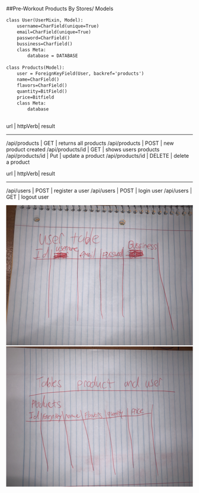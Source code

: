 

##Pre-Workout Products By Stores/ Models
```
class User(UserMixin, Model):
	username=CharField(unique=True)
	email=CharField(unique=True)
	password=CharField()
	bussiness=Charfield()
	class Meta:
		database = DATABASE

class Products(Model):
	user = ForeignKeyField(User, backref='products')
	name=CharField()
	flavors=CharField()
	quantity=BitField()
	price=Bitfield
	class Meta:
		database


```


url              |	httpVerb| result
_____________________________________
/api/products    | GET     | returns all products
/api/products    | POST    | new product created
/api/products/id | GET     | shows users products
/api/products/id | Put     | update a product
/api/products/id | DELETE  | delete a product


url              |	httpVerb| result
_____________________________________
/api/users       | POST    | register a user
/api/users       | POST    | login user
/api/users       | GET     | logout user


<img src="images/IMG_1020.JPG"/>
<img src="images/IMG_1021.JPG"/>

